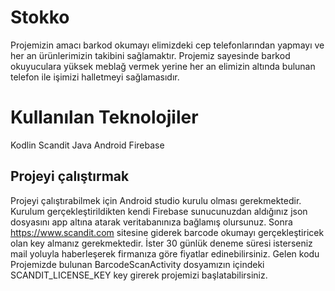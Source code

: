 # Stokko

Projemizin amacı barkod okumayı elimizdeki cep telefonlarından yapmayı ve her an ürünlerimizin takibini sağlamaktır. Projemiz sayesinde barkod okuyuculara yüksek meblağ vermek yerine her an elimizin altında bulunan telefon ile işimizi halletmeyi sağlamasıdır.

# Kullanılan Teknolojiler

Kodlin
Scandit
Java
Android
Firebase

## Projeyi çalıştırmak

Projeyi çalıştırabilmek için Android studio kurulu olması gerekmektedir. Kurulum gerçekleştirildikten kendi Firebase sunucunuzdan aldığınız json dosyasını app altına atarak veritabanınıza bağlamış olursunuz. Sonra https://www.scandit.com sitesine giderek barcode okumayı gerçekleştiricek olan key almanız gerekmektedir. İster 30 günlük deneme süresi isterseniz mail yoluyla haberleşerek firmanıza göre fiyatlar edinebilirsiniz.
Gelen kodu Projemizde bulunan BarcodeScanActivity dosyamızın içindeki SCANDIT_LICENSE_KEY key girerek projemizi başlatabilirsiniz. 
